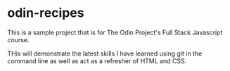 # odin-recipes

This is a sample project that is for The Odin Project's Full Stack Javascript course.  

THis will demonstrate the latest skills I have learned using git in the command line as well as act as a refresher of HTML and CSS. 